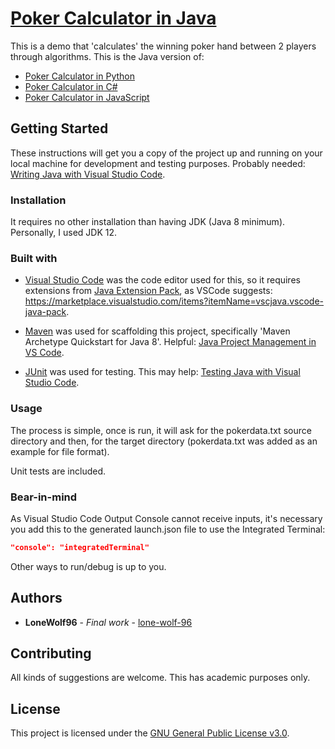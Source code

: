 # [Poker Calculator in Java](https://github.com/lone-wolf-96/poker-calculator-java/)

This is a demo that 'calculates' the winning poker hand between 2 players through algorithms.
This is the Java version of:

* [Poker Calculator in Python](https://github.com/lone-wolf-96/poker-calculator-python/)
* [Poker Calculator in C#](https://github.com/lone-wolf-96/poker-calculator-csharp/)
* [Poker Calculator in JavaScript](https://github.com/lone-wolf-96/poker-calculator-js/)

## Getting Started

These instructions will get you a copy of the project up and running on your local machine for development and testing purposes.
Probably needed: [Writing Java with Visual Studio Code](https://code.visualstudio.com/docs/java/java-tutorial/).

### Installation

It requires no other installation than having JDK (Java 8 minimum). Personally, I used JDK 12.

### Built with

* [Visual Studio Code](https://code.visualstudio.com/) was the code editor used for this, so it requires extensions from [Java Extension Pack](https://code.visualstudio.com/docs/languages/java/), as VSCode suggests: <https://marketplace.visualstudio.com/items?itemName=vscjava.vscode-java-pack>.

* [Maven](https://maven.apache.org/) was used for scaffolding this project, specifically 'Maven Archetype Quickstart for Java 8'. Helpful: [Java Project Management in VS Code](https://code.visualstudio.com/docs/java/java-project#_maven).

* [JUnit](https://junit.org/) was used for testing. This may help: [Testing Java with Visual Studio Code](https://code.visualstudio.com/docs/java/java-testing/).

### Usage

The process is simple, once is run, it will ask for the pokerdata.txt source directory and then, for the target directory (pokerdata.txt was added as an example for file format).

Unit tests are included.

### Bear-in-mind

As Visual Studio Code Output Console cannot receive inputs, it's necessary you add this to the generated launch.json file to use the Integrated Terminal:

```json
"console": "integratedTerminal"
```

Other ways to run/debug is up to you.

## Authors

* **LoneWolf96** - *Final work* - [lone-wolf-96](https://github.com/lone-wolf-96/)

## Contributing

All kinds of suggestions are welcome. This has academic purposes only.

## License

This project is licensed under the [GNU General Public License v3.0](https://choosealicense.com/licenses/gpl-3.0/).
